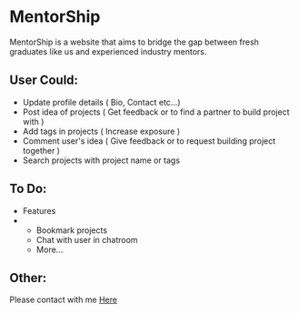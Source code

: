 # MentorShip

MentorShip is a website that aims to bridge the gap between fresh graduates like us and experienced industry mentors.

## User Could:

* Update profile details ( Bio, Contact etc...)
* Post idea of projects ( Get feedback or to find a partner to build project with )
* Add tags in projects ( Increase exposure )
* Comment user's idea ( Give feedback or to request building project together )
* Search projects with project name or tags

## To Do:
* Features
* * Bookmark projects
  * Chat with user in chatroom
  * More...

## Other:
Please contact with me <a href="mailto:makemak123@gmail.com" >Here</a>
